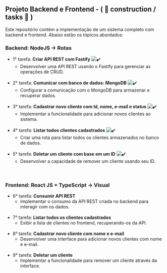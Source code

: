 ## Projeto Backend e Frontend - ( 👷 construction / tasks 👷 )

Este repositório contém a implementação de um sistema completo com backend e frontend. Abaixo estão os tópicos abordados:

### Backend: NodeJS -> Rotas
- 1° tarefa: **Criar API REST com Fastify** ![✔️](https://img.shields.io/badge/Status-✔️-green)
  - Desenvolver uma API REST usando o Fastify para gerenciar as operações de CRUD.<br><br>
- 2° tarefa: **Comunicar com banco de dados: MongoDB** ![✔️](https://img.shields.io/badge/Status-✔️-green)
  - Configurar a comunicação com o MongoDB para armazenar e recuperar dados.<br><br>
- 3° tarefa: **Cadastrar novo cliente com Id, nome, e-mail e status** ![✔️](https://img.shields.io/badge/Status-✔️-green)
  - Implementar a funcionalidade para adicionar novos clientes ao sistema.<br><br>
- 4° tarefa: **Listar todos clientes cadastrados**  ![✔️](https://img.shields.io/badge/Status-✔️-green)
  - Criar uma rota para listar todos os clientes armazenados no banco de dados.<br><br>
- 5° tarefa: **Deletar um cliente com base em um ID**  ![✔️](https://img.shields.io/badge/Status-✔️-green)
  - Desenvolver a capacidade de remover um cliente usando seu ID.<br><br><br>

### Frontend: React JS + TypeScript -> Visual
- 6° tarefa: **Consumir API REST**
  - Implementar o consumo da API REST criada no backend para interagir com os dados.<br><br>
- 7° tarefa: **Listar todos os clientes cadastrados**
  - Exibir a lista de clientes no frontend, recuperando-os da API.<br><br>
- 8° tarefa: **Cadastrar novo cliente com nome e e-mail**
  - Desenvolver uma interface para adicionar novos clientes com nome e e-mail.<br><br>
- 9° tarefa: **Deletar um cliente**
  - Implementar a funcionalidade para remover um cliente através da interface.<br><br>
